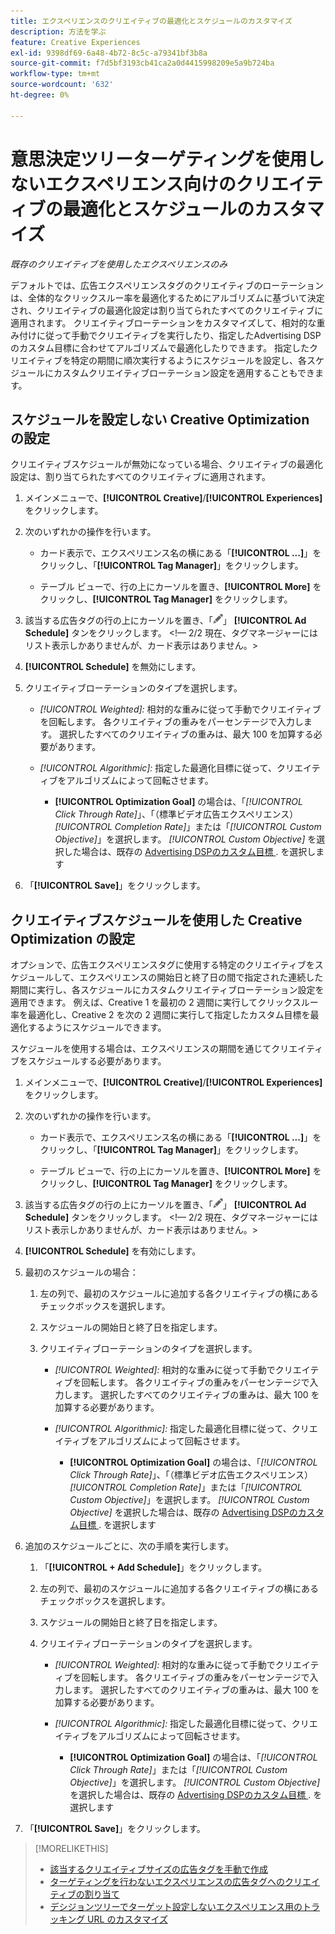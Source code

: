 ```yaml
---
title: エクスペリエンスのクリエイティブの最適化とスケジュールのカスタマイズ
description: 方法を学ぶ
feature: Creative Experiences
exl-id: 9398df69-6a48-4b72-8c5c-a79341bf3b8a
source-git-commit: f7d5bf3193cb41ca2a0d4415998209e5a9b724ba
workflow-type: tm+mt
source-wordcount: '632'
ht-degree: 0%

---
```


# 意思決定ツリーターゲティングを使用しないエクスペリエンス向けのクリエイティブの最適化とスケジュールのカスタマイズ

*既存のクリエイティブを使用したエクスペリエンスのみ*

デフォルトでは、広告エクスペリエンスタグのクリエイティブのローテーションは、全体的なクリックスルー率を最適化するためにアルゴリズムに基づいて決定され、クリエイティブの最適化設定は割り当てられたすべてのクリエイティブに適用されます。 クリエイティブローテーションをカスタマイズして、相対的な重み付けに従って手動でクリエイティブを実行したり、指定したAdvertising DSPのカスタム目標に合わせてアルゴリズムで最適化したりできます。 指定したクリエイティブを特定の期間に順次実行するようにスケジュールを設定し、各スケジュールにカスタムクリエイティブローテーション設定を適用することもできます。

## スケジュールを設定しない Creative Optimization の設定

クリエイティブスケジュールが無効になっている場合、クリエイティブの最適化設定は、割り当てられたすべてのクリエイティブに適用されます。

1. メインメニューで、**[!UICONTROL Creative]**/**[!UICONTROL Experiences]** をクリックします。

1. 次のいずれかの操作を行います。

   * カード表示で、エクスペリエンス名の横にある「**[!UICONTROL ...]**」をクリックし、「**[!UICONTROL Tag Manager]**」をクリックします。

   * テーブル ビューで、行の上にカーソルを置き、**[!UICONTROL More]** をクリックし、**[!UICONTROL Tag Manager]** をクリックします。

1. 該当する広告タグの行の上にカーソルを置き、「![ 広告スケジュール ](/help/creative/assets/edit-gray.png " トラッキング URL を編集 ")」 **[!UICONTROL Ad Schedule]** タンをクリックします。 <!-- For targeted experiences, this is "Edit Schedules" -->&lt;!— 2/2 現在、タグマネージャーにはリスト表示しかありませんが、カード表示はありません。>

1. **[!UICONTROL Schedule]** を無効にします。

1. クリエイティブローテーションのタイプを選択します。

   * *[!UICONTROL Weighted]:* 相対的な重みに従って手動でクリエイティブを回転します。 各クリエイティブの重みをパーセンテージで入力します。 選択したすべてのクリエイティブの重みは、最大 100 を加算する必要があります。

   * *[!UICONTROL Algorithmic]:* 指定した最適化目標に従って、クリエイティブをアルゴリズムによって回転させます。

      * **[!UICONTROL Optimization Goal]** の場合は、「*[!UICONTROL Click Through Rate]*」、「（標準ビデオ広告エクスペリエンス） *[!UICONTROL Completion Rate]*」または「*[!UICONTROL Custom Objective]*」を選択します。  *[!UICONTROL Custom Objective]* を選択した場合は、既存の [Advertising DSPのカスタム目標 ](/help/dsp/optimization/custom-goal.md).<!-- Verify --> を選択します

1. 「**[!UICONTROL Save]**」をクリックします。

## クリエイティブスケジュールを使用した Creative Optimization の設定

オプションで、広告エクスペリエンスタグに使用する特定のクリエイティブをスケジュールして、エクスペリエンスの開始日と終了日の間で指定された連続した期間に実行し、各スケジュールにカスタムクリエイティブローテーション設定を適用できます。 例えば、Creative 1 を最初の 2 週間に実行してクリックスルー率を最適化し、Creative 2 を次の 2 週間に実行して指定したカスタム目標を最適化するようにスケジュールできます。

スケジュールを使用する場合は、エクスペリエンスの期間を通じてクリエイティブをスケジュールする必要があります。

1. メインメニューで、**[!UICONTROL Creative]**/**[!UICONTROL Experiences]** をクリックします。

1. 次のいずれかの操作を行います。

   * カード表示で、エクスペリエンス名の横にある「**[!UICONTROL ...]**」をクリックし、「**[!UICONTROL Tag Manager]**」をクリックします。

   * テーブル ビューで、行の上にカーソルを置き、**[!UICONTROL More]** をクリックし、**[!UICONTROL Tag Manager]** をクリックします。

1. 該当する広告タグの行の上にカーソルを置き、「![ 広告スケジュール ](/help/creative/assets/edit-gray.png " トラッキング URL を編集 ")」 **[!UICONTROL Ad Schedule]** タンをクリックします。 <!-- For targeted experiences, this is "Edit Schedules" -->&lt;!— 2/2 現在、タグマネージャーにはリスト表示しかありませんが、カード表示はありません。>

1. **[!UICONTROL Schedule]** を有効にします。

1. 最初のスケジュールの場合：

   1. 左の列で、最初のスケジュールに追加する各クリエイティブの横にあるチェックボックスを選択します。

   1. スケジュールの開始日と終了日を指定します。

   1. クリエイティブローテーションのタイプを選択します。

      * *[!UICONTROL Weighted]:* 相対的な重みに従って手動でクリエイティブを回転します。 各クリエイティブの重みをパーセンテージで入力します。 選択したすべてのクリエイティブの重みは、最大 100 を加算する必要があります。

      * *[!UICONTROL Algorithmic]:* 指定した最適化目標に従って、クリエイティブをアルゴリズムによって回転させます。

         * **[!UICONTROL Optimization Goal]** の場合は、「*[!UICONTROL Click Through Rate]*」、「（標準ビデオ広告エクスペリエンス） *[!UICONTROL Completion Rate]*」または「*[!UICONTROL Custom Objective]*」を選択します。  *[!UICONTROL Custom Objective]* を選択した場合は、既存の [Advertising DSPのカスタム目標 ](/help/dsp/optimization/custom-goal.md).<!-- Verify --> を選択します

1. 追加のスケジュールごとに、次の手順を実行します。

   1. 「**[!UICONTROL + Add Schedule]**」をクリックします。

   1. 左の列で、最初のスケジュールに追加する各クリエイティブの横にあるチェックボックスを選択します。

   1. スケジュールの開始日と終了日を指定します。

   1. クリエイティブローテーションのタイプを選択します。

      * *[!UICONTROL Weighted]:* 相対的な重みに従って手動でクリエイティブを回転します。 各クリエイティブの重みをパーセンテージで入力します。 選択したすべてのクリエイティブの重みは、最大 100 を加算する必要があります。

      * *[!UICONTROL Algorithmic]:* 指定した最適化目標に従って、クリエイティブをアルゴリズムによって回転させます。

         * **[!UICONTROL Optimization Goal]** の場合は、「*[!UICONTROL Click Through Rate]*」または「*[!UICONTROL Custom Objective]*」を選択します。  *[!UICONTROL Custom Objective]* を選択した場合は、既存の [Advertising DSPのカスタム目標 ](/help/dsp/optimization/custom-goal.md).<!-- Verify --> を選択します

1. 「**[!UICONTROL Save]**」をクリックします。

>[!MORELIKETHIS]
>
>* [ 該当するクリエイティブサイズの広告タグを手動で作成 ](/help/creative/experiences/experience-tag-create-manually.md)
>* [ ターゲティングを行わないエクスペリエンスの広告タグへのクリエイティブの割り当て ](experience-tag-assign-creatives.md)
>* [ デシジョンツリーでターゲット設定しないエクスペリエンス用のトラッキング URL のカスタマイズ ](experience-tracking-urls-no-targeting.md)
